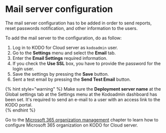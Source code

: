 # Mail server configuration

The mail server configuration has to be added in order to send reports, reset passwords notification, and other information to the users. 

To add the mail server to the configuration, do as follow:

1. Log in to KODO for Cloud server as `kodoadmin` user.
2. Go to the **Settings** menu and select the **Email** tab.
3. Enter the **Email Settings** required information.
4. If you check the **Use SSL** box, you have to provide the password for the login user.
5. Save the settings by pressing the **Save** button.
6. Sent a test email by pressing the **Send Test Email** button.

{% hint style="warning" %}
Make sure the **Deployment server name** at the Global settings tab at the Settings menu at the Kodoadmin dashboard has been set. It's required to send an e-mail to a user with an access link to the KODO portal.  
{% endhint %}

Go to the [Microsoft 365 organization management](microsoft-365-organization-management/) chapter to learn how to configure Microsoft 365 organization on KODO for Cloud server.

